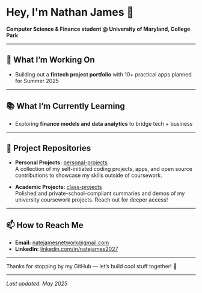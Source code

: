 # Hey, I'm Nathan James 👋

**Computer Science & Finance student @ University of Maryland, College Park**  

---

## 🚀 What I’m Working On
- Building out a **fintech project portfolio** with 10+ practical apps planned for Summer 2025  

---

## 📚 What I’m Currently Learning
- Exploring **finance models and data analytics** to bridge tech + business

---

## 📂 Project Repositories

- **Personal Projects:** [personal-projects](https://github.com/yourusername/personal-projects)  
  A collection of my self-initiated coding projects, apps, and open source contributions to showcase my skills outside of coursework.

- **Academic Projects:** [class-projects](https://github.com/natejamesgithub/umd-course-projects)  
  Polished and private-school-compliant summaries and demos of my university coursework projects. Reach out for deeper access!

---

## 📫 How to Reach Me
- **Email:** natejamesnetwork@gmail.com
- **LinkedIn:** [linkedin.com/in/natejames2027](www.linkedin.com/in/natejames2027)  

---

Thanks for stopping by my GitHub — let’s build cool stuff together! 🚀

---

*Last updated: May 2025*
